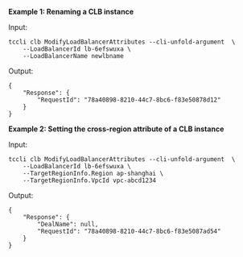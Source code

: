 **Example 1: Renaming a CLB instance**



Input: 

```
tccli clb ModifyLoadBalancerAttributes --cli-unfold-argument  \
    --LoadBalancerId lb-6efswuxa \
    --LoadBalancerName newlbname
```

Output: 
```
{
    "Response": {
        "RequestId": "78a40898-8210-44c7-8bc6-f83e50878d12"
    }
}
```

**Example 2: Setting the cross-region attribute of a CLB instance**



Input: 

```
tccli clb ModifyLoadBalancerAttributes --cli-unfold-argument  \
    --LoadBalancerId lb-6efswuxa \
    --TargetRegionInfo.Region ap-shanghai \
    --TargetRegionInfo.VpcId vpc-abcd1234
```

Output: 
```
{
    "Response": {
        "DealName": null,
        "RequestId": "78a40898-8210-44c7-8bc6-f83e5087ad54"
    }
}
```


